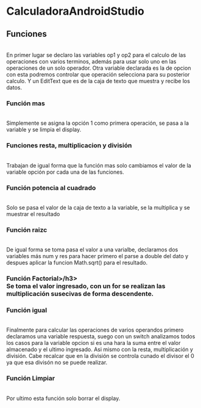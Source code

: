 # CalculadoraAndroidStudio</br>
<h2>Funciones</h2></br>
En primer lugar se declaro las variables op1 y op2 para el calculo de las operaciones con varios terminos, además para usar solo uno en las operaciones de un solo operador. Otra variable declarada es la de opcion con esta podremos controlar que operación selecciona para su posterior calculo. Y un EditText que es de la caja de texto que muestra y recibe los datos. </br>
<h3>Función mas </h3></br>
Simplemente se asigna la opción 1 como primera operación, se pasa a la variable y se limpia el display.</br>
<h3>Funciones resta, multiplicacion y división</h3></br>
Trabajan de igual forma que la función mas solo cambiamos el valor de la variable opción por cada una de las funciones.</br>
<h3>Función potencia al cuadrado</h3></br>
Solo se pasa el valor de la caja de texto a la variable, se la multiplica y se muestrar el resultado</br>
<h3>Función raizc </h3></br>
De igual forma se toma pasa el valor a una varialbe, declaramos dos variables más num y res para hacer primero el parse a double del dato y despues aplicar la funcion Math.sqrt() para el resultado.</br>
<h3>Función Factorial>/h3></br>
Se toma el valor ingresado, con un for se realizan las multiplicación susecivas de forma descendente.</br>
<h3>Función igual</h3></br>
Finalmente para calcular las operaciones de varios operandos primero declaramos una variable respuesta, suego con un switch analizamos todos los casos para la variable opcion si es una hara la suma entre el valor almacenado y el ultimo ingresado. Asi mismo con la resta, multiplicación y división. Cabe recalcar que en la división se controla cunado el divisor el 0 ya que esa divisón no se puede realizar.</br>
<h3>Función Limpiar</h3></br>
Por ultimo esta función solo borrar el display.</br>
